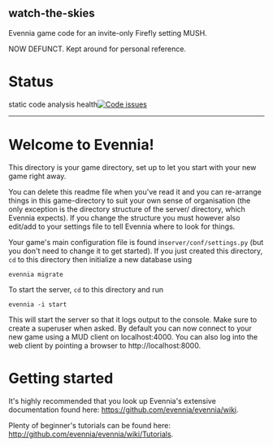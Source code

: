 watch-the-skies
---------------

Evennia game code for an invite-only Firefly setting MUSH.

NOW DEFUNCT.  Kept around for personal reference.

Status
======

static code analysis health<A href="https://www.quantifiedcode.com/app/project/bb2a251198734661bc3d1bb1cd9bb6eb"><img src="https://www.quantifiedcode.com/api/v1/project/bb2a251198734661bc3d1bb1cd9bb6eb/badge.svg" alt="Code issues"/></A>

---

Welcome to Evennia!
===================

This directory is your game directory, set up to let you start with your new game right away.

You can delete this readme file when you've read it and you can re-arrange things in this game-directory to suit your own sense of organisation (the only exception is the directory structure of the server/ directory, which Evennia expects). If you change the structure you must however also edit/add to your settings file to tell Evennia where to look for things.

Your game's main configuration file is found in`server/conf/settings.py` (but you don't need to change it to get started). If you just created this directory, `cd` to this directory then initialize a new database using

```
evennia migrate
```

To start the server, `cd` to this directory and run

```
evennia -i start
```

This will start the server so that it logs output to the console. Make sure to create a superuser when asked. By default you can now connect to your new game using a MUD client on localhost:4000. You can also log into the web client by pointing a browser to http://localhost:8000.

Getting started
===============

It's highly recommended that you look up Evennia's extensive documentation found here: https://github.com/evennia/evennia/wiki.

Plenty of beginner's tutorials can be found here: http://github.com/evennia/evennia/wiki/Tutorials.
